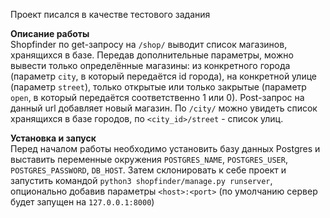Проект писался в качестве тестового задания

**Описание работы**\
Shopfinder по get-запросу на `/shop/` выводит список магазинов, хранящихся в базе. Передав дополнительные параметры, можно вывести только определённые магазины: из конкретного города (параметр `city`, в который передаётся id города), на конкретной улице (параметр `street`), только открытые или только закрытые (параметр `open`, в который передаётся соответственно 1 или 0). Post-запрос на данный url добавляет новый магазин. По `/city/` можно увидеть список хранящихся в базе городов, по `<city_id>/street` - список улиц.

**Установка и запуск**\
Перед началом работы необходимо установить базу данных Postgres и выставить переменные окружения `POSTGRES_NAME`, `POSTGRES_USER`, `POSTGRES_PASSWORD`, `DB_HOST`. Затем склонировать к себе проект и запустить командой `python3 shopfinder/manage.py runserver`, опционально добавив параметры `<host>:<port>` (по умолчанию сервер будет запущен на `127.0.0.1:8000`)

